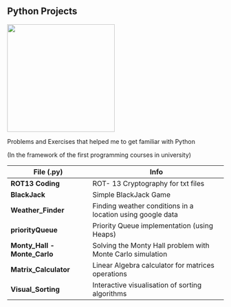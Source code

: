##       Python Projects<div id="header" align="center">
  <img src="https://polekon.org/wp-content/uploads/2021/12/hello_world_title3.gif" width="250"/>
</div>


Problems and Exercises that helped me to get familiar with Python 

(In the framework of the first programming courses in university)

**File (.py)** | Info
---------- | -------
**ROT13 Coding** | ROT- 13 Cryptography for txt files
**BlackJack** | Simple BlackJack Game
**Weather_Finder** | Finding weather conditions in a location using google data
**priorityQueue** | Priority Queue implementation (using Heaps)
**Monty_Hall - Monte_Carlo** | Solving the Monty Hall problem with Monte Carlo simulation
**Matrix_Calculator** | Linear Algebra calculator for matrices operations
**Visual_Sorting** | Interactive visualisation of sorting algorithms
